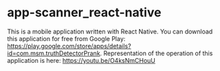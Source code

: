 # app-scanner_react-native
This is a mobile application written with React Native. 
You can download this application for free from Google Play: https://play.google.com/store/apps/details?id=com.msm.truthDetectorPrank.
Representation of the operation of this application is here: https://youtu.be/O4ksNmCHouU
